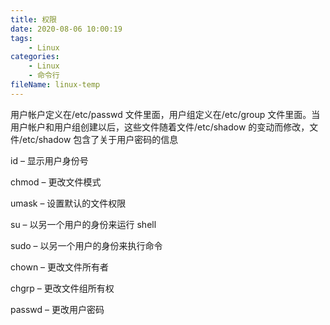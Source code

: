 ```yaml
---
title: 权限
date: 2020-08-06 10:00:19
tags:
	- Linux
categories:
	- Linux
	- 命令行
fileName: linux-temp
---
```




用户帐户定义在/etc/passwd 文件里面，用户组定义在/etc/group 文件里面。当用户帐户和用户组创建以后，这些文件随着文件/etc/shadow 的变动而修改，文件/etc/shadow 包含了关于用户密码的信息

id – 显示用户身份号

chmod – 更改文件模式

umask – 设置默认的文件权限

su – 以另一个用户的身份来运行 shell

sudo – 以另一个用户的身份来执行命令

chown – 更改文件所有者

chgrp – 更改文件组所有权

passwd – 更改用户密码